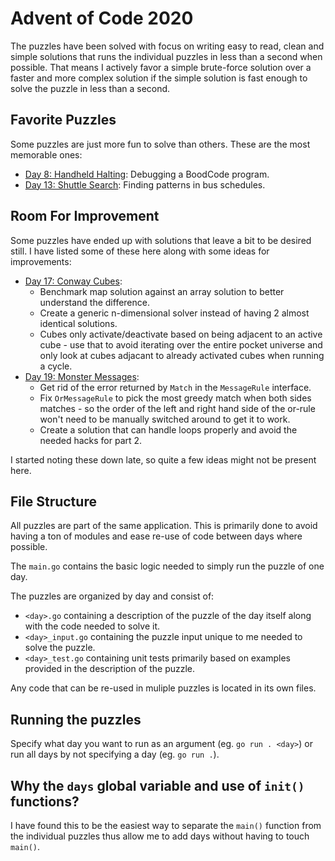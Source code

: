 # Advent of Code 2020

The puzzles have been solved with focus on writing easy to read, clean and simple solutions that runs the individual puzzles in less than a second when possible. That means I actively favor a simple brute-force solution over a faster and more complex solution if the simple solution is fast enough to solve the puzzle in less than a second.

## Favorite Puzzles

Some puzzles are just more fun to solve than others. These are the most memorable ones:

* [Day 8: Handheld Halting](08.go): Debugging a BoodCode program.
* [Day 13: Shuttle Search](13.go): Finding patterns in bus schedules.

## Room For Improvement

Some puzzles have ended up with solutions that leave a bit to be desired still. I have listed some of these here along with some ideas for improvements:

* [Day 17: Conway Cubes](17.go):
  * Benchmark map solution against an array solution to better understand the difference.
  * Create a generic n-dimensional solver instead of having 2 almost identical solutions.
  * Cubes only activate/deactivate based on being adjacent to an active cube - use that to avoid iterating over the entire pocket universe and only look at cubes adjacant to already activated cubes when running a cycle.
* [Day 19: Monster Messages](19.go):
  * Get rid of the error returned by `Match` in the `MessageRule` interface.
  * Fix `OrMessageRule` to pick the most greedy match when both sides matches - so the order of the left and right hand side of the or-rule won't need to be manually switched around to get it to work.
  * Create a solution that can handle loops properly and avoid the needed hacks for part 2.

I started noting these down late, so quite a few ideas might not be present here.

## File Structure

All puzzles are part of the same application. This is primarily done to avoid having a ton of modules and ease re-use of code between days where possible.

The `main.go` contains the basic logic needed to simply run the puzzle of one day.

The puzzles are organized by day and consist of:

* `<day>.go` containing a description of the puzzle of the day itself along with the code needed to solve it.
* `<day>_input.go` containing the puzzle input unique to me needed to solve the puzzle.
* `<day>_test.go` containing unit tests primarily based on examples provided in the description of the puzzle.

Any code that can be re-used in muliple puzzles is located in its own files.

## Running the puzzles

Specify what day you want to run as an argument (eg. `go run . <day>`) or run all days by not specifying a day (eg. `go run .`).

## Why the `days` global variable and use of `init()` functions?

I have found this to be the easiest way to separate the `main()` function from the individual puzzles thus allow me to add days without having to touch `main()`.
